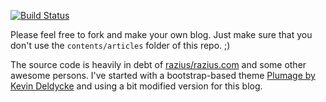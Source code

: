 [![Build Status](https://travis-ci.org/kmonsoor/blog.kmonsoor.com.svg?branch=master)](https://travis-ci.org/kmonsoor/blog.kmonsoor.com)

Please feel free to fork and make your own blog. Just make sure that you don't use the `contents/articles` folder of this repo. ;)

The source code is heavily in debt of [razius/razius.com](https://github.com/razius/razius.com) and some other awesome persons.
I've started with a bootstrap-based theme [Plumage by Kevin Deldycke](https://github.com/kdeldycke/plumage) and using a bit modified version for this blog.
